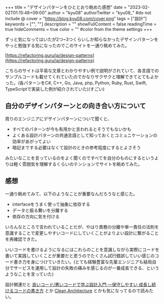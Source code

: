 +++
title = "デザインパターンをひととおり眺めた感想"
date = "2023-02-02T01:15:48+09:00"
author = "kyu08"
authorTwitter = "kyu08_" #do not include @
cover = "https://blog.kyu08.com/cover.png"
tags = ["設計"]
keywords = ["", ""]
description = ""
showFullContent = false
readingTime = true
hideComments = true
color = "" #color from the theme settings
+++

ずっと気になってはいたが2つ~3つくらいしか知らなかったデザインパターンをやっと勉強する気になったのでこのサイトを一通り眺めてみた。

[https://refactoring.guru/ja/design-patterns](https://refactoring.guru/ja/design-patterns)

こちらのサイトは平易な文章とわかりやすい例で説明がされていて、各言語でのサンプルコードも載せてくれていたのでかなりサクサクと理解できてとてもよかった。(各パターンをC#, C++, Go, Java, php, Python, Ruby, Rust, Swift, TypeScriptで実装した例が紹介されていた)(すごい)

## 自分のデザインパターンとの向き合い方について
周りのエンジニアにデザインパターンについて聞くと、

- すべてのパターンが今も有用かと言われるとそうでもないかも
- よくある設計パターンの共通言語として知っておくとコミュニケーションの効率があがってよい
- 暗記までする必要はなくて設計のときの参考程度にするとよさそう

みたいなことを言っているのをよく聞くのですべてを自分のものにするというよりは軽く雰囲気を理解するくらいのテンションでサイトを眺めてみた。

## 感想
一通り眺めてみて、以下のようなことが重要なんだろうなと感じた。
- interfaceをうまく使って抽象に依存する
- データと振る舞いを分離する
- 依存の方向に気を付ける

いろんなところで言われていることだが、やはり責務の分離や単一責任の法則を意識することで変更しやすいコードにしていくことがよりよい設計に繋がることを再確認できた。

いいコードを書けるようになるにはこれらのことを意識しながら実際にコードを書いて実践していくことが重要だと思うのでたくさん試行錯誤していい感じのコード書き力を身につけていきたい。(とても経験豊富な先輩エンジニアも結局自分でサービスを運用して設計の失敗の痛みを感じるのが一番成長できる、というようなことを言っていた)

設計関連だと [良いコード/悪いコードで学ぶ設計入門 ―保守しやすい 成長し続けるコードの書き方](https://www.amazon.co.jp/dp/4297127830) とか [Clean Architecture](https://www.amazon.co.jp/Clean-Architecture-%E9%81%94%E4%BA%BA%E3%81%AB%E5%AD%A6%E3%81%B6%E3%82%BD%E3%83%95%E3%83%88%E3%82%A6%E3%82%A7%E3%82%A2%E3%81%AE%E6%A7%8B%E9%80%A0%E3%81%A8%E8%A8%AD%E8%A8%88-Robert-C-Martin/dp/4048930656) とかも気になってるので読みたい。
